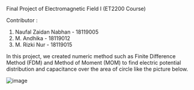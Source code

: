 Final Project of Electromagnetic Field I (ET2200 Course)

Contributor :
1. Naufal Zaidan Nabhan - 18119005
2. M. Andhika - 18119012
3. M. Rizki Nur - 18119015

In this project, we created numeric method such as Finite Difference Method (FDM) and Method of Moment (MOM) to find electric potential distribution and capacitance over the area of circle like the picture below.

![image](https://user-images.githubusercontent.com/70140434/134931017-d7a1b071-8c98-4a79-98f3-5c69123ffce2.png)
